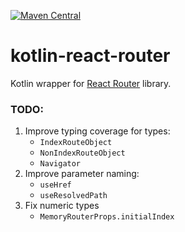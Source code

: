 [![Maven Central](https://img.shields.io/maven-central/v/org.jetbrains.kotlin-wrappers/kotlin-react-router)](https://mvnrepository.com/artifact/org.jetbrains.kotlin-wrappers/kotlin-react-router)

# kotlin-react-router

Kotlin wrapper for [React Router](https://reactrouter.com/en/main) library.

### TODO:

1) Improve typing coverage for types:
   * `IndexRouteObject`
   * `NonIndexRouteObject`
   * `Navigator`
2) Improve parameter naming:
   * `useHref`
   * `useResolvedPath`
3) Fix numeric types
   * `MemoryRouterProps.initialIndex`
